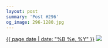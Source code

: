 ```yaml
---
layout: post
summary: 'Post #296'
og_image: 296-1280.jpg
---
```


<p>
  <time><a href="/296">{{ page.date | date: "%B %e, %Y" }}</a></time>
  <a href="/296"><img src="{{ site.assets_url }}/296-640.jpg" srcset="{{ site.assets_url }}/296-1280.jpg 1280w, {{ site.assets_url }}/296-960.jpg 960w, {{ site.assets_url }}/296-640.jpg 640w, {{ site.assets_url }}/296-320.jpg 320w" sizes="(min-width: 700px) 50vw, calc(100vw - 2rem)" /></a>
</p>
